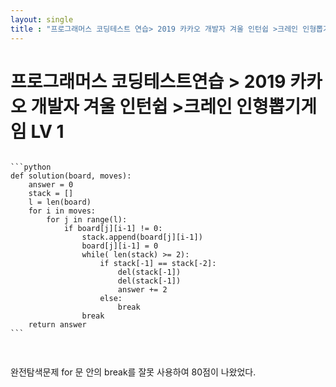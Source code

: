 ```yaml
---
layout: single
title : "프로그래머스 코딩테스트 연습> 2019 카카오 개발자 겨울 인턴쉽 >크레인 인형뽑기게임 LV 1"
---
```


프로그래머스 코딩테스트연습 > 2019 카카오 개발자 겨울 인턴쉽 >크레인 인형뽑기게임 LV 1
===


<pre>
<code>
```python
def solution(board, moves):
    answer = 0
    stack = []
    l = len(board)
    for i in moves:
        for j in range(l):
            if board[j][i-1] != 0:
                stack.append(board[j][i-1])
                board[j][i-1] = 0
                while( len(stack) >= 2):
                    if stack[-1] == stack[-2]:
                        del(stack[-1])
                        del(stack[-1])
                        answer += 2
                    else:
                        break
                break
    return answer
```

</code>
</pre>
완전탐색문제
for 문 안의 break를 잘못 사용하여 80점이 나왔었다.
